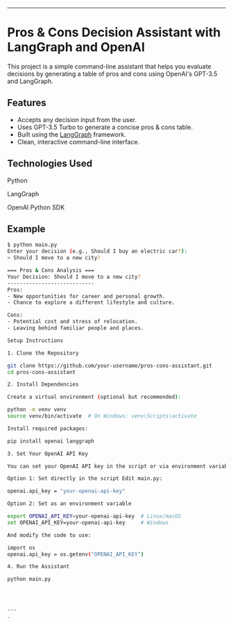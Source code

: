 

---

# Pros & Cons Decision Assistant with LangGraph and OpenAI

This project is a simple command-line assistant that helps you evaluate decisions by generating a table of pros and cons using OpenAI's GPT-3.5 and LangGraph.

## Features

- Accepts any decision input from the user.
- Uses GPT-3.5 Turbo to generate a concise pros & cons table.
- Built using the [LangGraph](https://github.com/langchain-ai/langgraph) framework.
- Clean, interactive command-line interface.


## Technologies Used

Python

LangGraph

OpenAI Python SDK

## Example

```bash
$ python main.py
Enter your decision (e.g., Should I buy an electric car?):
> Should I move to a new city?

=== Pros & Cons Analysis ===
Your Decision: Should I move to a new city?
----------------------------
Pros:
- New opportunities for career and personal growth.
- Chance to explore a different lifestyle and culture.

Cons:
- Potential cost and stress of relocation.
- Leaving behind familiar people and places.

Setup Instructions

1. Clone the Repository

git clone https://github.com/your-username/pros-cons-assistant.git
cd pros-cons-assistant

2. Install Dependencies

Create a virtual environment (optional but recommended):

python -m venv venv
source venv/bin/activate  # On Windows: venv\Scripts\activate

Install required packages:

pip install openai langgraph

3. Set Your OpenAI API Key

You can set your OpenAI API key in the script or via environment variable.

Option 1: Set directly in the script Edit main.py:

openai.api_key = "your-openai-api-key"

Option 2: Set as an environment variable

export OPENAI_API_KEY=your-openai-api-key  # Linux/macOS
set OPENAI_API_KEY=your-openai-api-key     # Windows

And modify the code to use:

import os
openai.api_key = os.getenv("OPENAI_API_KEY")

4. Run the Assistant

python main.py




---
.

